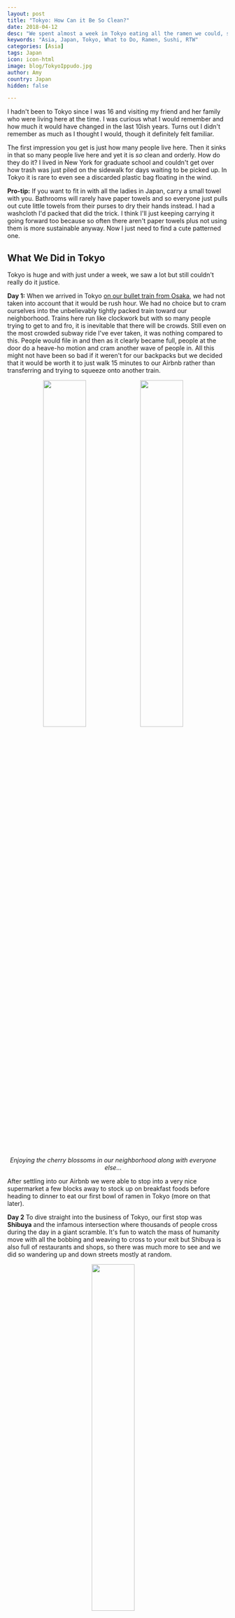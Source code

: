 ```yaml
---
layout: post
title: "Tokyo: How Can it Be So Clean?"
date: 2018-04-12
desc: "We spent almost a week in Tokyo eating all the ramen we could, sightseeing, and even going to a baseball game."
keywords: "Asia, Japan, Tokyo, What to Do, Ramen, Sushi, RTW"
categories: [Asia]
tags: Japan
icon: icon-html
image: blog/TokyoIppudo.jpg
author: Amy
country: Japan
hidden: false

---
```


I hadn't been to Tokyo since I was 16 and visiting my friend and her family who were living here at the time. I was curious what I would remember and how much it would have changed in the last 10ish years. Turns out I didn't remember as much as I thought I would, though it definitely felt familiar. 

The first impression you get is just how many people live here. Then it sinks in that so many people live here and yet it is _so_ clean and orderly. How do they do it? I lived in New York for graduate school and couldn't get over how trash was just piled on the sidewalk for days waiting to be picked up. In Tokyo it is rare to even see a discarded plastic bag floating in the wind.  

**Pro-tip:** If you want to fit in with all the ladies in Japan, carry a small towel with you. Bathrooms will rarely have paper towels and so everyone just pulls out cute little towels from their purses to dry their hands instead. I had a washcloth I'd packed that did the trick. I think I'll just keeping carrying it going forward too because so often there aren't paper towels plus not using them is more sustainable anyway. Now I just need to find a cute patterned one. 

## <i class="fa fa-check-square" aria-hidden="true" style="color:#2495C4;"></i> What We Did in Tokyo

Tokyo is huge and with just under a week, we saw a lot but still couldn't really do it justice. 

**Day 1:** When we arrived in Tokyo [on our bullet train from Osaka](/blog/2018/04/japan-trains/), we had not taken into account that it would be rush hour. We had no choice but to cram ourselves into the unbelievably tightly packed train toward our neighborhood. Trains here run like clockwork but with so many people trying to get to and fro, it is inevitable that there will be crowds. Still even on the most crowded subway ride I've ever taken, it was nothing compared to this. People would file in and then as it clearly became full, people at the door do a heave-ho motion and cram another wave of people in. All this might not have been so bad if it weren't for our backpacks but we decided that it would be worth it to just walk 15 minutes to our Airbnb rather than transferring and trying to squeeze onto another train. 

<div style="text-align: center; max-width: calc(100% - 20px);"><a href="/static/assets/img/blog/TokyoLanterns.jpg" target="_blank"><img src="/static/assets/img/blog/TokyoLanterns.jpg" width="45%"></a> <a href="/static/assets/img/blog/TokyoCherryCrowd.jpg" target="_blank"><img src="/static/assets/img/blog/TokyoCherryCrowd.jpg" width="45%"></a><p><i>Enjoying the cherry blossoms in our neighborhood along with everyone else...</i></p></div><p></p>

After settling into our Airbnb we were able to stop into a very nice supermarket a few blocks away to stock up on breakfast foods before heading to dinner to eat our first bowl of ramen in Tokyo (more on that later). 

**Day 2** To dive straight into the business of Tokyo, our first stop was **Shibuya** and the infamous intersection where thousands of people cross during the day in a giant scramble. It's fun to watch the mass of humanity move with all the bobbing and weaving to cross to your exit but Shibuya is also full of restaurants and shops, so there was much more to see and we did so wandering up and down streets mostly at random. 

<div style="text-align: center; max-width: calc(100% - 20px);"><a href="/static/assets/img/blog/TokyoCrossing.jpg" target="_blank"><img src="/static/assets/img/blog/TokyoCrossing.jpg" width="45%"></a><p><i>Shibuya Crossing</i></p></div><p></p>

From there, we continued north through **Yoyogi Park** and onto Harajuku to get a taste of Tokyo's "cute" culture. On **Takeshita Street**, we were completely overwhelmed by the glitzy, glittering trinkets and crazy shirts with psychedelic cats on them but even more overwhelmed by the intense smell of sugar. There are crepe stands and candy stores and even another branch of the _giant_ cotton candy cones we'd first seen in Osaka. How cotton candy as big as a beach ball hasn't made it's way to the US, or how I've missed it, I'll never know. 

Nate didn't last very long in the streets of Harajuku before he was ready to head somewhere with a lower concentration of "stupid tourist crap." So we headed back toward the apartment to rest our feet after covering almost 10 miles already that day.

**Day 3:** For our third day, we visited the **Imperial Palace**. You can reserve a spot in advance to actually go through some of the buildings that are open to the public on a tour but we didn't have our act together enough for that, so we just enjoyed the grounds. The palace was destroyed, like so many things, during WWII but was since rebuilt in the original style. The grounds have plenty of wide grassy lawns where families were enjoying their weekends and the pleasant spring weather as well as cherry blossoms. You can also see the massive stone walls that survived and would have protected the castle. 

<div style="text-align: center; max-width: calc(100% - 20px);"><a href="/static/assets/img/blog/TokyoWall.jpg" target="_blank"><img src="/static/assets/img/blog/TokyoWall.jpg" width="24.5%"></a> <a href="/static/assets/img/blog/TokyoCoy.jpg" target="_blank"><img src="/static/assets/img/blog/TokyoCoy.jpg" width="43.5%"></a> <a href="/static/assets/img/blog/TokyoSwan.jpg" target="_blank"><img src="/static/assets/img/blog/TokyoSwan.jpg" width="24.5%"></a><p><i></i></p></div><p></p>

From the palace grounds it is only a short walk to **Ginza**. Giza is the ritzy part of the city full of designer shops and the only place where we saw both a Maserati and a Lamborghini causally out driving around. We obviously could not afford to go shopping here but there are wide avenues to walk down and take a look at the budget-busting wares that other people apparently buy. 

**Day 4:** We finally got to use the baseball tickets that Nate purchased from a convenience store vending machine back in Osaka. We saw two of Tokyo's teams, the **Yakult Swallows** and the Giants, face off. With both teams being from Tokyo and the Giants being so popular, the stands were pretty evenly split between the bright orange of Giants fans and the neon green of home-team Swallows fans. 

<div style="text-align: center; max-width: calc(100% - 20px);"><a href="/static/assets/img/blog/TokyoBaseballNate.jpg" target="_blank"><img src="/static/assets/img/blog/TokyoBaseballNate.jpg" width="25.4%"></a> <a href="/static/assets/img/blog/TokyoBaseballField.jpg" target="_blank"><img src="/static/assets/img/blog/TokyoBaseballField.jpg" width="45%"></a><p><i></i></p></div><p></p>

We had stopped before the game to pick up sushi and snacks for the game at **Tokyo Foodshow** and at a grocery store right by the stadium for beers. Unlike at games back in DC, you can bring your own beer with you to games. All you have to do is transfer the beer from the can you brought to a paper cup when you get to the game. This meant that we were able to pay less than half of what beers were selling for if you bought them from the women with small kegs in backpacks walking around the stadium. 

The best part of the game (for me at least) was how energetic fans are. I couldn't understand most of the chants but there was a chant for _everything_ and when the Swallows scored a run their fans pulled out miniature umbrellas for a singing and umbrella raising number that was more entertaining than the actual baseball being played (for the record, Nate strongly disagrees with this but he is wrong).

In the end, the Swallows won to sweep the series and we left feeling very content with our afternoon. 

<div style="text-align: center; max-width: calc(100% - 20px);"><a href="/static/assets/img/blog/TokyoBaseballBow.jpg" target="_blank"><img src="/static/assets/img/blog/TokyoBaseballBow.jpg" width="45%"></a> <a href="/static/assets/img/blog/TokyoBaseball.jpg" target="_blank"><img src="/static/assets/img/blog/TokyoBaseball.jpg" width="45%"></a><p><i></i></p></div><p></p>

Partially as a reward for going to the game and partially because my clothes were getting pretty worn out at this point, we stopped at Uniqlo on our way home. Before the baseball game, I'd stopped at several shops I'd found recommended online for affordable clothes but they weren't exactly what I was looking for and didn't hold a candle to the very stylish clothes it seems every Japanese woman wears everyday. So, I splurged a little and replaced a few things that will make me feel a little more comfortable for the non-SE Asia portion of our travels going forward and will make me look slightly less like the backpacker that I am. 

**Day 5:** One of the top to-do items on most people's list for Tokyo is the **Tsukiji Fish Market**. We had already decided that we were not dedicated enough to do the 2am wake up and trek to see the early-morning tuna auctions. Once we opted out of that, the wholesale area of the market doesn't open to the public until 10am once all the real work is done. So, we got a slower start to our day and then headed over to check out all the fresh fish and get ourselves some sushi.

<div style="text-align: center; max-width: calc(100% - 20px);"><a href="/static/assets/img/blog/TokyoFishMarket.jpg" target="_blank"><img src="/static/assets/img/blog/TokyoFishMarket.jpg" width="30%"></a> <a href="/static/assets/img/blog/TokyoFishRemains.jpg" target="_blank"><img src="/static/assets/img/blog/TokyoFishRemains.jpg" width="30%"></a><p><i></i></p></div><p></p>

To be honest, the wholesale area was a little underwhelming. Most everything is finished for the day once they let all the tourists in (probably for our own good with all the fork-lift type equipment zipping around and all the chopping and slicing of fish everywhere). So, I can understand the reason for caution but it still means that most of the stalls are already dark and empty. 

Outside the wholesale area is a completely different story though. There are hundreds of people crowding into little alleys full of sushi restaurants, shops full of cooking utensils and supplies, and souvenirs. We wandered around looking for snacks but only tried on piece of egg sushi that tasted like how I remember the eggs on a McDonalds breakfast tray tasting when they got some of the syrup from the pancakes on them. It sounds weird and it is a little but I enjoyed it. We knew when we arrived that we would be by-passing the expensive sushi restaurants, including the ones with hour long lines, to visit **Motodane** a family restaurant tucked in an alley away from the crowds. I have to give full credit to [Migrationology's blog post about Tsukiji street food](https://migrationology.com/japanese-street-food-tsukiji-market/) for this find. It is a tiny place and you should be prepared for a zero-English environment. We came prepared with pictures of the dishes we wanted from the reviews online and it worked perfectly. If not, just point at the sign for whatever price you'd like to pay and regardless of what they bring you, it will be delicious. 

<div style="text-align: center; max-width: calc(100% - 20px);"><a href="/static/assets/img/blog/TokyoSushiFront.jpg" target="_blank"><img src="/static/assets/img/blog/TokyoSushiFront.jpg" width="45%"></a> <a href="/static/assets/img/blog/TokyoSushiLunch.jpg" target="_blank"><img src="/static/assets/img/blog/TokyoSushiLunch.jpg" width="25.4%"></a><p><i>Motodane</i></p></div><p></p>

After filling our bellies, we took a meandering walk through Ginza's fancy shopping streets again and then all the way to **Tokyo Tower**. The tower itself has attractions inside but we mostly just wanted to take a look at the area and then move on. You can go up to an observation deck but there is a fee and we'd already found a free option at the Metropolitan Government Building. 

<div style="text-align: center; max-width: calc(100% - 20px);"><a href="/static/assets/img/blog/TokyoTower.jpg" target="_blank"><img src="/static/assets/img/blog/TokyoTower.jpg" width="30%"></a><p><i>Tokyo Tower</i></p></div><p></p>

**Day 6:** We started our day a little later than usual while we caught up on some thing in the apartment. So, our first stop was for lunch at **Genki Sushi**, a popular spin on running sushi where you order from a tablet and your sushi is delivered to you on a conveyor belt. We were able to completely fill our bellies and try a bunch of different kinds of sushi for about 20 USD total, not bad in a city known for its high prices! 

Our next stop was going to the the observation deck at the Metropolitan Government Building but our route took us back toward Yoyogi Park and since we didn't have the energy to check out the **Meiji Jingu Shrine** the last time we were there, we decided to pass through on our way. The shrine was built to honor Emperor Meiji and Empress Shoken who opened Japan to outside influences after the end of the Tokugawa Shogunate. It is surrounded by lush forrest and has wide paths for you to meander along on your way to the shrine. 

<div style="text-align: center; max-width: calc(100% - 20px);"><a href="/static/assets/img/blog/TokyoMeijiSake.jpg" target="_blank"><img src="/static/assets/img/blog/TokyoMeijiSake.jpg" width="25.4%"></a> <a href="/static/assets/img/blog/TokyoMeiji.jpg" target="_blank"><img src="/static/assets/img/blog/TokyoMeiji.jpg" width="45%"></a><p><i></i></p></div><p></p>

From there, we made our way to the **Metropolitan Government Building's** observation deck on the 45th floor. Entrance is free and you just have to wait a short while for your turn to take the elevator. While the views were great, though too cloudy to see Mt Fuji, it reaffirmed that it really isn't worth it to us to go somewhere just for views, especially if you have to pay for it. We stayed around 10 minutes and since it was free we enjoyed it but we were glad we didn't pay to go up in the Tokyo Tower to see the views. 

<div style="text-align: center; max-width: calc(100% - 20px);"><a href="/static/assets/img/blog/TokyoMetGov.jpg" target="_blank"><img src="/static/assets/img/blog/TokyoMetGov.jpg" width="25.4%"></a> <a href="/static/assets/img/blog/TokyoFromAbove.jpg" target="_blank"><img src="/static/assets/img/blog/TokyoFromAbove.jpg" width="45%"></a><p><i></i></p></div><p></p>

Our final stop for the day was going to be the **Shinjuku Goyen National Garden**. Unlike many of the parks in Tokyo, there is a small entrance fee of 200 yen (1.90 USD) but it was completely worth it. The park is beautiful, especially with many of the cherry blossoms still in bloom. I was able to fully indulge my love of the fluffy pink and white flowers one last time before we head to China and Nate only got a little frustrated with how many stops I made to take pictures of the pretty trees. 

<div style="text-align: center; max-width: calc(100% - 20px);"><a href="/static/assets/img/blog/TokyoSycamoreAve.jpg" target="_blank"><img src="/static/assets/img/blog/TokyoSycamoreAve.jpg" width="41%"></a> <a href="/static/assets/img/blog/TokyoReflectionCherry.jpg" target="_blank"><img src="/static/assets/img/blog/TokyoReflectionCherry.jpg" width="20%"></a> <a href="/static/assets/img/blog/TokyoGreenHouseLeaves.jpg" target="_blank"><img src="/static/assets/img/blog/TokyoGreenHouseLeaves.jpg" width="35.5%"></a><p><i></i></p></div><p></p>

<div style="text-align: center; max-width: calc(100% - 20px);"><a href="/static/assets/img/blog/TokyoRoots.jpg" target="_blank"><img src="/static/assets/img/blog/TokyoRoots.jpg" width="24.5%"></a> <a href="/static/assets/img/blog/TokyoCherryTree.jpg" target="_blank"><img src="/static/assets/img/blog/TokyoCherryTree.jpg" width="43.5%"></a> <a href="/static/assets/img/blog/TokyoBridgeCherryTree.jpg" target="_blank"><img src="/static/assets/img/blog/TokyoBridgeCherryTree.jpg" width="24.5%"></a><p><i></i></p></div><p></p>

Even though our legs were starting to get tired and we had crossed the 10 mile mark, we still pushed on to check out **Golden Gai**. Golden Gai is a set of about 4 streets lined on both sides with tiny bars. We were a little early for happy hour and so it was mostly abandoned. Given that most places had sizable cover charges, we probably would have skipped these bars anyway but it is a cool area. As we were leaving three loud and clearly American men showed up already drinking from beers they brought with them and yelling that people should watch out because they were filming a YouTube video...

**Day 7:** Our flight on our final day wasn't until late afternoon, so rather than killing time in the apartment and then heading to the airport we stored our bags at the train station and set off for a couple more sights. 

First stop was **Ueno Park**. We were running a little later than we had hoped and so we grabbed bento boxes to eat for lunch in the park. Unfortunately, it was extremely blustery with petals from all the pretty flowers, small stones, and pollen whizzing through the air every few minutes. We ate lunch and wandered the park a little but pretty quickly had to give up as the wind was blowing so much pollen around that my eyes were starting to get itchy.

<div style="text-align: center; max-width: calc(100% - 20px);"><a href="/static/assets/img/blog/TokyoUenoShrine.jpg" target="_blank"><img src="/static/assets/img/blog/TokyoUenoShrine.jpg" width="45%"></a> <a href="/static/assets/img/blog/TokyoNationalMuseum.jpg" target="_blank"><img src="/static/assets/img/blog/TokyoNationalMuseum.jpg" width="45%"></a><p><i>Ueno Park</i></p></div><p></p>

We didn't have time to visit the panda at the Ueno Zoo but at just 600 yen, entrance is a steal compared to the 700 yen entrance to see the nearby peony garden. I like pretty flowers as much as most people but would never pay more to see them than a panda. 

From there, we made a brief stop at **Roppongi Hills** to visit **Maman, the giant spider statue**. Strangely, this statue really sticks out in my memory of my last visit to Tokyo, possibly because I find the giant egg sack creepy but I still wanted to visit, even if it was just a short one. After that, all that was left was our train ride to the airport. 

<div style="text-align: center; max-width: calc(100% - 20px);"><a href="/static/assets/img/blog/TokyoOriginalSpider.jpg" target="_blank"><img src="/static/assets/img/blog/TokyoOriginalSpider.jpg" width="45%"></a> <a href="/static/assets/img/blog/TokyoSpiderAmy.jpg" target="_blank"><img src="/static/assets/img/blog/TokyoSpiderAmy.jpg" width="45%"></a><p><i>Despite remembering Maman so vividly, the photo on the left is the best one I have of my 2007 visit.</i></p></div><p></p>

For all these adventures we did take the train a few times, even getting to so so for free many times with our JR train passes, but mostly we walked. While we were in Tokyo we averaged **10.6 miles per day** with one day where we walked almost 14 miles. Needless to say, walking around Tokyo is easy with spacious sidewalks and plenty of interesting things to see along the way. It was a very nice change of pace from our time in India but we may have been to excited about being able to walk around and overdone it a bit. 

## <i class="fa fa-check-square" aria-hidden="true" style="color:#2495C4;"></i> All of the Ramen

I didn't mention it before but we ate a _lot_ of ramen. Partially because it was cheap, partially because hot soup sounded good when the temperature dropped at night, and partially because I think it may be Nate's favorite food whether he admits it or not. 

<div style="text-align: center; max-width: calc(100% - 20px);"><a href="/static/assets/img/blog/TokyoOreryu Shio-Ramen.jpg" target="_blank"><img src="/static/assets/img/blog/TokyoOreryu Shio-Ramen.jpg" width="20%"></a> <a href="/static/assets/img/blog/TokyoAfuri.jpg" target="_blank"><img src="/static/assets/img/blog/TokyoAfuri.jpg" width="35.5%"></a> <a href="/static/assets/img/blog/TokyoIppudo.jpg" target="_blank"><img src="/static/assets/img/blog/TokyoIppudo.jpg" width="35.5%"></a><p><i>Nate in his bib at Oreryu Shio-Ramen, Afuri Ramen, and Ippudo Ramen.</i></p></div><p></p>

I'm not actually sure we went a single day without eating ramen. Nate also had instant ramen almost everyday for breakfast. Eating it twice a day and he still didn't get tired of it. I rest my case on this being his favorite food. 

Ramen restaurants we tried:

- **Afuri by Naka-Meguro subway station**: This was the only ramen place we actually waited in line to visit. It's not as laid back as the other places we ate and the ramen wasn't our favorite. I'm still kicking myself for not spending the extra money to try their vegan ramen though.
- **Tokyo Kimaru near Ginza**: We stumbled in here because we got hungry wandering around, so we knew nothing about it going in. The ramen was unremarkable, though tasty, but the one remarkable part was that they kept a large container of garlic on the table ready to be pressed into your ramen. There is no such thing as enough garlic in my opinion and I'm glad they prepared for that. 
- **Shiromaru-Base in Shibuya**: The broth here was excellent. I had the shoyu (soy sause) based broth and Nate got their classic. His broth was so thick that just eating the noodles out of it so much stuck to them that his bowl was almost empty when he finished. No slurping for him. 
- **Oreryu Shio-Ramen (twice) first in Meguro and then in Shibuya**: This was our favorite for ramen toppings because Nate could get both pork _and_ fried chicken on his and they had a pickled plum ramen that I liked. I've found that I'm obsessed with pickled plums. They are amazing and I am going to have to figure out where to get them back in the US. The broth didn't have the same depth of flavor as other spots though. 

<div style="text-align: center; max-width: calc(100% - 20px);"><a href="/static/assets/img/blog/Tokyo2007Tower.jpg" target="_blank"><img src="/static/assets/img/blog/Tokyo2007Tower.jpg" width="40.4%"></a> <a href="/static/assets/img/blog/TokyoWithIvie.jpg" target="_blank"><img src="/static/assets/img/blog/TokyoWithIvie.jpg" width="25.4%"></a><p><i>For making it to the end of the post you get the added bonus of some throw-back photos of 16 year old me in Tokyo for the first time. You're welcome.</i></p></div><p></p>

## <i class="fa fa-check-square" aria-hidden="true" style="color:#2495C4;"></i> How We Did with Our Budget

For our time in Tokyo, we had budgeted as much as 90 USD a night for accommodations. We ended up spending 91 USD per night for our Airbnb near the Naka-Meguro subway station in Tokyo, which included a small kitchenette and everything we needed. It was bigger than our place in Osaka but not quite as tidy.

We had also budgeted 20 USD per day per person for food and 15 USD per day per person for entertainment. Out of that planned 70 USD total, we ended up spending 63 USD per day on average, including almost a 75 USD trip to UNIQLO to help Amy refresh her trip clothes now that we're exiting beaches and deserts and heading to more metropolitan destinations. We ate one meal of ramen every day, which was always right around 9-10 USD per person.

For our time in Japan overall, we ended up almost exactly on-budget spending a grand total of 8 USD less than we had budgeted. We had also budgeted separately for a fancy dinner out which never materialized, so look forward to using that elsewhere instead.
